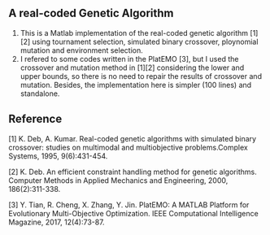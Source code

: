 ## A real-coded Genetic Algorithm
1. This is a Matlab implementation of the real-coded genetic algorithm [1][2] using tournament selection, simulated binary crossover, ploynomial mutation and environment selection.
2. I refered to some codes written in the PlatEMO [3], but I used the crossover and mutation method in [1][2] considering the lower and upper bounds, so there is no need to repair the results of crossover and mutation. Besides, the implementation here is simpler (100 lines) and standalone.


## Reference
[1] K. Deb, A. Kumar. Real-coded genetic algorithms with simulated binary crossover: studies on multimodal and multiobjective problems.Complex Systems, 1995, 9(6):431-454.

[2] K. Deb. An efficient constraint handling method for genetic algorithms. Computer Methods in Applied Mechanics and Engineering, 2000, 186(2):311-338.

[3] Y. Tian, R. Cheng, X. Zhang, Y. Jin. PlatEMO: A MATLAB Platform for Evolutionary Multi-Objective Optimization. IEEE Computational Intelligence Magazine, 2017, 12(4):73-87. 
